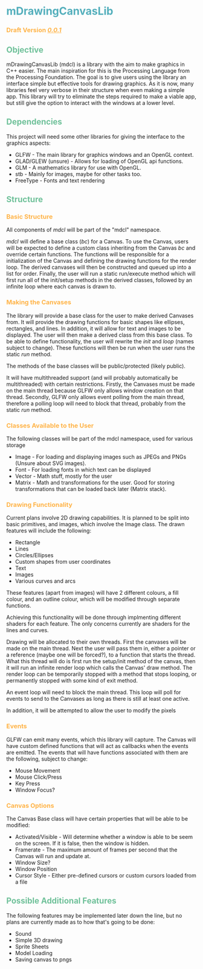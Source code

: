 <style>
  h1{
    color:#54afbc;
  }

  h2{
    color:#70c19A
  }

  h3{
    color:#ffb449
  }
</style>

# mDrawingCanvasLib
### Draft Version  <ins> _0.0.1_ </ins>
## Objective
mDrawingCanvasLib (mdcl) is a library with the aim to make graphics in C++ easier. The main inspiration for this is the Processing Language from the Processing Foundation. The goal is to give users using the library an interface simple but effective tools for drawing graphics. As it is now, many libraries feel very verbose in their structure when even making a simple app. This library will try to eliminate the steps required to make a viable app, but still give the option to interact with the windows at a lower level.

## Dependencies
This project will need some other libraries for giving the interface to the graphics aspects:
* GLFW - The main library for graphics windows and an OpenGL context.
* GLAD/GLEW (unsure) - Allows for loading of OpenGL api functions.
* GLM - A mathematics library for use with OpenGL.
* stb - Mainly for images, maybe for other tasks too.
* FreeType - Fonts and text rendering

## Structure
### Basic Structure
All components of *mdcl* will be part of the "mdcl" namespace.

*mdcl* will define a base class (*bc*) for a Canvas. To use the Canvas, users will be expected to define a custom class inheriting from the Canvas *bc* and override certain functions. The functions will be responsible for a initialization of the Canvas and defining the drawing functions for the render loop. The derived canvases will then be constructed and queued up into a list for order. Finally, the user will run a static run/execute method which will first run all of the init/setup methods in the derived classes, followed by an infinite loop where each canvas is drawn to.

### Making the Canvases
The library will provide a base class for the user to make derived Canvases from. It will provide the drawing functions for basic shapes like ellipses, rectangles, and lines. In addition, it will allow for text and images to be displayed. The user will then make a derived class from this base class. To be able to define functionality, the user will rewrite the *init* and *loop* (names subject to change). These functions will then be run when the user runs the static *run* method.

The methods of the base classes will be public/protected (likely public).

It will have multithreaded support (and will probably automatically be multithreaded) with certain restrictions. Firstly, the Canvases must be made on the main thread because GLFW only allows window creation on that thread. Secondly, GLFW only allows event polling from the main thread, therefore a polling loop will need to block that thread, probably from the static *run* method.

### Classes Available to the User
The following classes will be part of the mdcl namespace, used for various storage
* Image - For loading and displaying images such as JPEGs and PNGs (Unsure about SVG images).
* Font - For loading fonts in which text can be displayed
* Vector - Math stuff, mostly for the user
* Matrix - Math and transformations for the user. Good for storing transformations that can be loaded back later (Matrix stack).

### Drawing Functionality

Current plans involve 2D drawing capabilities. It is planned to be split into basic primitives, and images, which involve the Image class. The drawn features will include the following:
* Rectangle
* Lines
* Circles/Ellipses
* Custom shapes from user coordinates
* Text
* Images
* Various curves and arcs

These features (apart from images) will have 2 different colours, a fill colour, and an outline colour, which will be modified through separate functions.

Achieving this functionality will be done through implmenting different shaders for each feature. The only concerns currently are shaders for the lines and curves.

Drawing will be allocated to their own threads. First the canvases will be made on the main thread. Next the user will pass them in, either a pointer or a reference (maybe one will be forced?), to a function that starts the thread. What this thread will do is first run the setup/init method of the canvas, then it will run an infinite render loop which calls the Canvas' draw method. The render loop can be temporarily stopped with a method that stops looping, or permanently stopped with some kind of exit method.

An event loop will need to block the main thread. This loop will poll for events to send to the Canvases as long as there is still at least one active.

In addition, it will be attempted to allow the user to modify the pixels

### Events
GLFW can emit many events, which this library will capture. The Canvas will have custom defined functions that will act as callbacks when the events are emitted. The events that will have functions associated with them are the following, subject to change:
 * Mouse Movement
 * Mouse Click/Press
 * Key Press
 * Window Focus?

### Canvas Options
The Canvas Base class will have certain properties that will be able to be modified:
  * Activated/Visible - Will determine whether a window is able to be seem on the screen. If it is false, then the window is hidden.
  * Framerate - The maximum amount of frames per second that the Canvas will run and update at.
  * Window Size?
  * Window Position
  * Cursor Style - Either pre-defined cursors or custom cursors loaded from a file

## Possible Additional Features
The following features may be implemented later down the line, but no plans are currently made as to how that's going to be done:
* Sound
* Simple 3D drawing
* Sprite Sheets
* Model Loading
* Saving canvas to pngs
